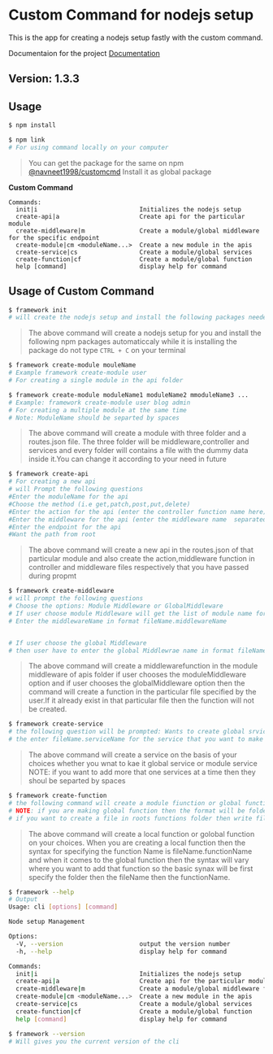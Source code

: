 # Custom Command for nodejs setup 

This is the app for creating a nodejs setup fastly with the custom command.

Documentaion for the project [Documentation](https://docs.google.com/document/d/1nvl6XyJ0tTe_qsHYRHrvis4ZsHNgcWNcEl2cZdB2WQ8/edit)


## Version: 1.3.3

## Usage

```bash
$ npm install
```

```bash
$ npm link
# For using command locally on your computer
```

>You can get the package for the same on npm [@navneet1998/customcmd](https://www.npmjs.com/package/@navneet1998/customcmd) Install it as global package

**Custom Command**
```
Commands:
  init|i                            Initializes the nodejs setup
  create-api|a                      Create api for the particular module
  create-middleware|m               Create a module/global middleware for the specific endpoint
  create-module|cm <moduleName...>  Create a new module in the apis
  create-service|cs                 Create a module/global services
  create-function|cf                Create a module/global function
  help [command]                    display help for command
```

## Usage of Custom Command

```bash
$ framework init
# will create the nodejs setup and install the following packages needed if the root doesn't contains any files or folder
```


>The above command will create a nodejs setup for you and install the following npm packages automaticcaly while it is installing the package do not type `CTRL + C` on your terminal

```bash
$ framework create-module mouleName
# Example framework create-module user
# For creating a single module in the api folder

$ framework create-module moduleName1 moduleName2 mmoduleName3 ...
# Example: framework create-module user blog admin
# For creating a multiple module at the same time
# Note: ModuleName should be separted by spaces
```

>The above command will create a module with three folder and a routes.json file. The three folder will be middleware,controller and services and every folder will contains a file with the dummy data inside it.You can change it according to your need in future

```bash
$ framework create-api
# For creating a new api
# will Prompt the following questions 
#Enter the moduleName for the api
#Choose the method (i.e get,patch,post,put,delete)
#Enter the action for the api (enter the controller function name here)
#Enter the middleware for the api (enter the middleware name  separated by space if you have more than one middleware)
#Enter the endpoint for the api
#Want the path from root
```

>The above command will create a new api in the routes.json of that particular module and also create the action,middleware function in controller and middleware files respectively that you have passed during propmt 



```bash
$ framework create-middleware
# will prompt the following questions
# Choose the options: Module Middleware or GlobalMiddleware
# If user choose module Middleware will get the list of module name for selecting the module
# Enter the middlewareName in format fileName.middlewareName


# If user choose the global Middleware
# then user have to enter the global Middlewrae name in format fileName.middlewareName
```
>The above command will create a middlewarefunction in the module middleware of apis folder if user chooses the moduleMiddleware option and if user chooses the globalMiddleware option then the command will create a function in the particular file specified by the user.If it already exist in that particular file then the function will not be created.

```bash
$ framework create-service
# the following question will be prompted: Wants to create global srvice or module service
# the enter fileName.serviceName for the service that you want to make
```

>The above command will create a service on the basis of your choices whether you wnat to kae it global service or module service
NOTE: if you want to add more that one services at a time then they shoul be separted by spaces

```bash
$ framework create-function
# the following command will create a module fiunction or global function on tyour choice
# NOTE: if you are making global function then the format will be folderName.anotherFolderName.fileName.functionName
# if you want to create a file in roots functions folder then write fileName.functionName
```

>The above command will create a local function or golobal function on your choices. When you are creating a local function then the syntax for specifying the function Name is fileName.functionName and when it comes to the global function then the syntax will vary where you want to add that function so the basic synax will be first specify the folder then the fileName then the functionName.

```bash
$ framework --help
# Output 
Usage: cli [options] [command]

Node setup Management

Options:
  -V, --version                     output the version number
  -h, --help                        display help for command

Commands:
  init|i                            Initializes the nodejs setup
  create-api|a                      Create api for the particular module
  create-middleware|m               Create a module/global middleware for the specific endpoint
  create-module|cm <moduleName...>  Create a new module in the apis
  create-service|cs                 Create a module/global services
  create-function|cf                Create a module/global function
  help [command]                    display help for command
```

```bash
$ framework --version
# Will gives you the current version of the cli
```
